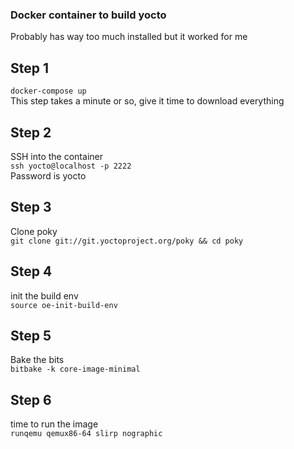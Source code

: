 ### Docker container to build yocto
Probably has way too much installed but it worked for me

## Step 1
`docker-compose up` \
This step takes a minute or so, give it time to download everything

## Step 2
SSH into the container \
`ssh yocto@localhost -p 2222` \
Password is yocto

## Step 3
Clone poky \
`git clone git://git.yoctoproject.org/poky && cd poky`

## Step 4
init the build env \
`source oe-init-build-env`

## Step 5
Bake the bits \
`bitbake -k core-image-minimal`

## Step 6
time to run the image \
`runqemu qemux86-64 slirp nographic`
